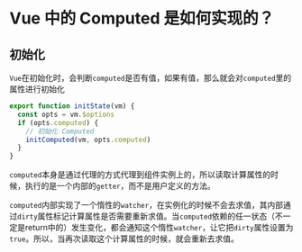 # Vue 中的 Computed 是如何实现的？

## 初始化

`Vue`在初始化时，会判断`computed`是否有值，如果有值，那么就会对`computed`里的属性进行初始化
````js
export function initState(vm) {
  const opts = vm.$options
  if (opts.computed) {
    // 初始化 Computed
    initComputed(vm, opts.computed)
  }
}
````

`computed`本身是通过代理的方式代理到组件实例上的，所以读取计算属性的时候，执行的是一个内部的`getter`，而不是用户定义的方法。<br>

`computed`内部实现了一个惰性的`watcher`，在实例化的时候不会去求值，其内部通过`dirty`属性标记计算属性是否需要重新求值。当`computed`依赖的任一状态（不一定是return中的）发生变化，都会通知这个惰性`watcher`，让它把`dirty`属性设置为`true`。所以，当再次读取这个计算属性的时候，就会重新去求值。






